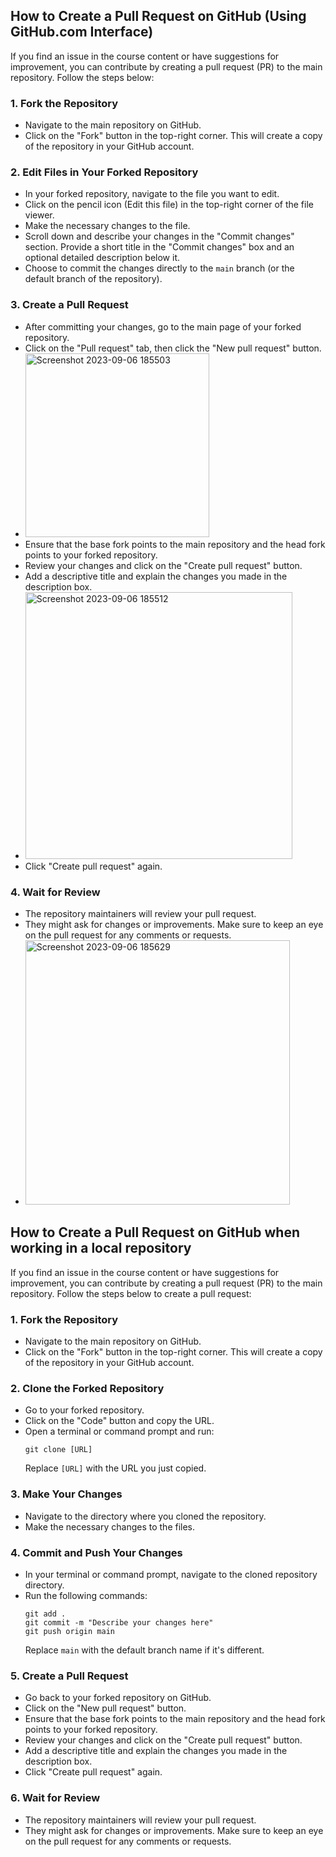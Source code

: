 
## How to Create a Pull Request on GitHub (Using GitHub.com Interface)

If you find an issue in the course content or have suggestions for improvement, you can contribute by creating a pull request (PR) to the main repository. Follow the steps below:

### 1. **Fork the Repository**
- Navigate to the main repository on GitHub.
- Click on the "Fork" button in the top-right corner. This will create a copy of the repository in your GitHub account.

### 2. **Edit Files in Your Forked Repository**
- In your forked repository, navigate to the file you want to edit.
- Click on the pencil icon (Edit this file) in the top-right corner of the file viewer.
- Make the necessary changes to the file.
- Scroll down and describe your changes in the "Commit changes" section. Provide a short title in the "Commit changes" box and an optional detailed description below it.
- Choose to commit the changes directly to the `main` branch (or the default branch of the repository).

### 3. **Create a Pull Request**
- After committing your changes, go to the main page of your forked repository.
- Click on the "Pull request" tab, then click the "New pull request" button.
- <img width="294" alt="Screenshot 2023-09-06 185503" src="https://github.com/FAR-Lab/Interactive-Lab-Hub/assets/90477986/af7d7b6d-9474-4c54-932f-51a23484648f">
- Ensure that the base fork points to the main repository and the head fork points to your forked repository.
- Review your changes and click on the "Create pull request" button.
- Add a descriptive title and explain the changes you made in the description box.
- <img width="427" alt="Screenshot 2023-09-06 185512" src="https://github.com/FAR-Lab/Interactive-Lab-Hub/assets/90477986/ba2f40f5-55c5-4072-9016-ed0ce9eb906d">
- Click "Create pull request" again.

### 4. **Wait for Review**
- The repository maintainers will review your pull request.
- They might ask for changes or improvements. Make sure to keep an eye on the pull request for any comments or requests.
- <img width="423" alt="Screenshot 2023-09-06 185629" src="https://github.com/FAR-Lab/Interactive-Lab-Hub/assets/90477986/c33b726c-a756-4a88-8dc8-670112c82439">


## How to Create a Pull Request on GitHub when working in a local repository

If you find an issue in the course content or have suggestions for improvement, you can contribute by creating a pull request (PR) to the main repository. Follow the steps below to create a pull request:

### 1. **Fork the Repository**
- Navigate to the main repository on GitHub.
- Click on the "Fork" button in the top-right corner. This will create a copy of the repository in your GitHub account.

### 2. **Clone the Forked Repository**
- Go to your forked repository.
- Click on the "Code" button and copy the URL.
- Open a terminal or command prompt and run: 
  ```
  git clone [URL]
  ```
  Replace `[URL]` with the URL you just copied.

### 3. **Make Your Changes**
- Navigate to the directory where you cloned the repository.
- Make the necessary changes to the files.

### 4. **Commit and Push Your Changes**
- In your terminal or command prompt, navigate to the cloned repository directory.
- Run the following commands:
  ```
  git add .
  git commit -m "Describe your changes here"
  git push origin main
  ```
  Replace `main` with the default branch name if it's different.

### 5. **Create a Pull Request**
- Go back to your forked repository on GitHub.
- Click on the "New pull request" button.
- Ensure that the base fork points to the main repository and the head fork points to your forked repository.
- Review your changes and click on the "Create pull request" button.
- Add a descriptive title and explain the changes you made in the description box.
- Click "Create pull request" again.

### 6. **Wait for Review**
- The repository maintainers will review your pull request.
- They might ask for changes or improvements. Make sure to keep an eye on the pull request for any comments or requests.

